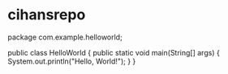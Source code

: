 # cihansrepo
package com.example.helloworld;

public class HelloWorld {
    public static void main(String[] args) {
        System.out.println("Hello, World!");
    }
}

